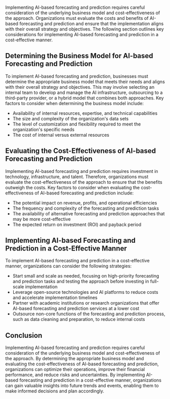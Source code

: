 
Implementing AI-based forecasting and prediction requires careful consideration of the underlying business model and cost-effectiveness of the approach. Organizations must evaluate the costs and benefits of AI-based forecasting and prediction and ensure that the implementation aligns with their overall strategy and objectives. The following section outlines key considerations for implementing AI-based forecasting and prediction in a cost-effective manner.

Determining the Business Model for AI-based Forecasting and Prediction
----------------------------------------------------------------------

To implement AI-based forecasting and prediction, businesses must determine the appropriate business model that meets their needs and aligns with their overall strategy and objectives. This may involve selecting an internal team to develop and manage the AI infrastructure, outsourcing to a third-party provider, or a hybrid model that combines both approaches. Key factors to consider when determining the business model include:

* Availability of internal resources, expertise, and technical capabilities
* The size and complexity of the organization's data sets
* The level of customization and flexibility required to meet the organization's specific needs
* The cost of internal versus external resources

Evaluating the Cost-Effectiveness of AI-based Forecasting and Prediction
------------------------------------------------------------------------

Implementing AI-based forecasting and prediction requires investment in technology, infrastructure, and talent. Therefore, organizations must evaluate the cost-effectiveness of the approach to ensure that the benefits outweigh the costs. Key factors to consider when evaluating the cost-effectiveness of AI-based forecasting and prediction include:

* The potential impact on revenue, profits, and operational efficiencies
* The frequency and complexity of the forecasting and prediction tasks
* The availability of alternative forecasting and prediction approaches that may be more cost-effective
* The expected return on investment (ROI) and payback period

Implementing AI-based Forecasting and Prediction in a Cost-Effective Manner
---------------------------------------------------------------------------

To implement AI-based forecasting and prediction in a cost-effective manner, organizations can consider the following strategies:

* Start small and scale as needed, focusing on high-priority forecasting and prediction tasks and testing the approach before investing in full-scale implementation
* Leverage open-source technologies and AI platforms to reduce costs and accelerate implementation timelines
* Partner with academic institutions or research organizations that offer AI-based forecasting and prediction services at a lower cost
* Outsource non-core functions of the forecasting and prediction process, such as data cleaning and preparation, to reduce internal costs

Conclusion
----------

Implementing AI-based forecasting and prediction requires careful consideration of the underlying business model and cost-effectiveness of the approach. By determining the appropriate business model and evaluating the cost-effectiveness of AI-based forecasting and prediction, organizations can optimize their operations, improve their financial performance, and reduce risks and uncertainties. By implementing AI-based forecasting and prediction in a cost-effective manner, organizations can gain valuable insights into future trends and events, enabling them to make informed decisions and plan accordingly.
